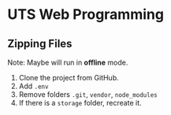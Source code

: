 # UTS Web Programming

## Zipping Files
Note: Maybe will run in **offline** mode.

1. Clone the project from GitHub.
2. Add `.env`
3. Remove folders `.git`, `vendor`, `node_modules`
4. If there is a `storage` folder, recreate it.

